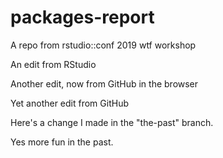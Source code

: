 # packages-report
A repo from rstudio::conf 2019 wtf workshop

An edit from RStudio

Another edit, now from GitHub in the browser

Yet another edit from GitHub

Here's a change I made in the "the-past" branch.

Yes more fun in the past.
